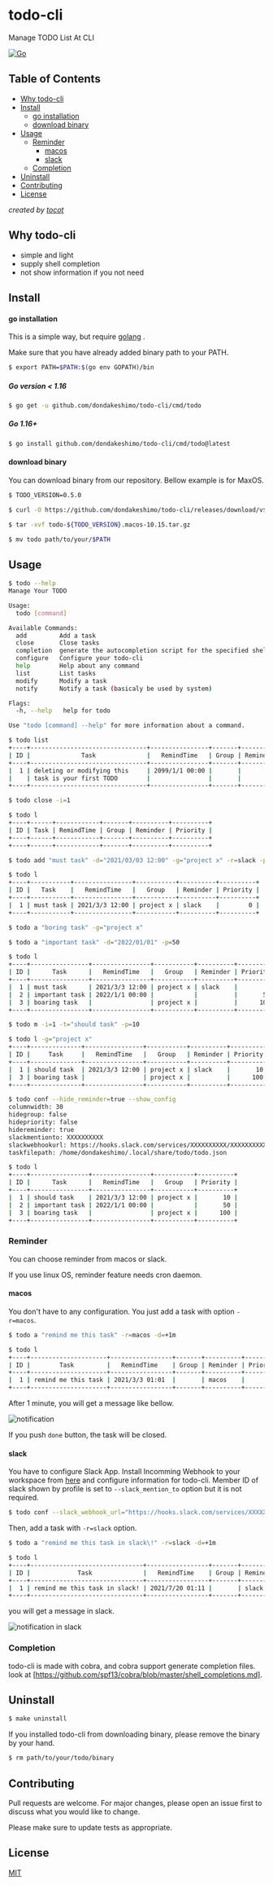 # todo-cli  <!-- exclude-toc -->
Manage TODO List At CLI

[![Go][go-test-image]][go-test-url]

[go-test-image]: https://github.com/dondakeshimo/todo-cli/workflows/Go/badge.svg
[go-test-url]: https://github.com/dondakeshimo/todo-cli/actions?query=workflow%3AGo

## Table of Contents  <!-- exclude-toc -->
  * [Why todo-cli](#sec0-1-0-0)
  * [Install](#sec0-2-0-0)
      * [go installation](#sec0-2-0-1)
      * [download binary](#sec0-2-0-2)
  * [Usage](#sec0-3-0-0)
    * [Reminder](#sec0-3-1-0)
      * [macos](#sec0-3-1-1)
      * [slack](#sec0-3-1-2)
    * [Completion](#sec0-3-2-0)
  * [Uninstall](#sec0-4-0-0)
  * [Contributing](#sec0-5-0-0)
  * [License](#sec0-6-0-0)

*created by [tocot](https://pypi.org/project/tocot/)*

<a id="sec0-1-0-0"></a>
## Why todo-cli
- simple and light
- supply shell completion
- not show information if you not need

<a id="sec0-2-0-0"></a>
## Install
<a id="sec0-2-0-1"></a>
#### go installation
This is a simple way, but require [golang](https://golang.org/) .

Make sure that you have already added binary path to your PATH.

```bash
$ export PATH=$PATH:$(go env GOPATH)/bin
```

##### Go version \< 1.16
```bash
$ go get -u github.com/dondakeshimo/todo-cli/cmd/todo
```

##### Go 1.16+
```bash
$ go install github.com/dondakeshimo/todo-cli/cmd/todo@latest
```

<a id="sec0-2-0-2"></a>
#### download binary
You can download binary from our repository.
Bellow example is for MaxOS.

```bash
$ TODO_VERSION=0.5.0

$ curl -O https://github.com/dondakeshimo/todo-cli/releases/download/v${TODO_VERSION}/todo-${TODO_VERSION}.macos-10.15.tar.gz

$ tar -xvf todo-${TODO_VERSION}.macos-10.15.tar.gz

$ mv todo path/to/your/$PATH
```

<a id="sec0-3-0-0"></a>
## Usage

```bash
$ todo --help
Manage Your TODO

Usage:
  todo [command]

Available Commands:
  add         Add a task
  close       Close tasks
  completion  generate the autocompletion script for the specified shell
  configure   Configure your todo-cli
  help        Help about any command
  list        List tasks
  modify      Modify a task
  notify      Notify a task (basicaly be used by system)

Flags:
  -h, --help   help for todo

Use "todo [command] --help" for more information about a command.
```

```bash
$ todo list
+----+--------------------------------+----------------+-------+----------+----------+
| ID |              Task              |   RemindTime   | Group | Reminder | Priority |
+----+--------------------------------+----------------+-------+----------+----------+
|  1 | deleting or modifying this     | 2099/1/1 00:00 |       |          |        0 |
|    | task is your first TODO        |                |       |          |          |
+----+--------------------------------+----------------+-------+----------+----------+

$ todo close -i=1

$ todo l
+----+------+------------+-------+----------+----------+
| ID | Task | RemindTime | Group | Reminder | Priority |
+----+------+------------+-------+----------+----------+
+----+------+------------+-------+----------+----------+

$ todo add "must task" -d="2021/03/03 12:00" -g="project x" -r=slack -p=0

$ todo l
+----+-----------+----------------+-----------+----------+----------+
| ID |   Task    |   RemindTime   |   Group   | Reminder | Priority |
+----+-----------+----------------+-----------+----------+----------+
|  1 | must task | 2021/3/3 12:00 | project x | slack    |        0 |
+----+-----------+----------------+-----------+----------+----------+

$ todo a "boring task" -g="project x"

$ todo a "important task" -d="2022/01/01" -p=50

$ todo l
+----+----------------+----------------+-----------+----------+----------+
| ID |      Task      |   RemindTime   |   Group   | Reminder | Priority |
+----+----------------+----------------+-----------+----------+----------+
|  1 | must task      | 2021/3/3 12:00 | project x | slack    |        0 |
|  2 | important task | 2022/1/1 00:00 |           |          |       50 |
|  3 | boaring task   |                | project x |          |      100 |
+----+----------------+----------------+-----------+----------+----------+

$ todo m -i=1 -t="should task" -p=10

$ todo l -g="project x"
+----+--------------+----------------+-----------+----------+----------+
| ID |     Task     |   RemindTime   |   Group   | Reminder | Priority |
+----+--------------+----------------+-----------+----------+----------+
|  1 | should task  | 2021/3/3 12:00 | project x | slack    |       10 |
|  3 | boaring task |                | project x |          |      100 |
+----+--------------+----------------+-----------+----------+----------+

$ todo conf --hide_reminder=true --show_config
columnwidth: 30
hidegroup: false
hidepriority: false
hidereminder: true
slackmentionto: XXXXXXXXXX
slackwebhookurl: https://hooks.slack.com/services/XXXXXXXXXX/XXXXXXXXXX/XXXXXXXXXX
taskfilepath: /home/dondakeshimo/.local/share/todo/todo.json

$ todo l
+----+----------------+----------------+-----------+----------+
| ID |      Task      |   RemindTime   |   Group   | Priority |
+----+----------------+----------------+-----------+----------+
|  1 | should task    | 2021/3/3 12:00 | project x |       10 |
|  2 | important task | 2022/1/1 00:00 |           |       50 |
|  3 | boaring task   |                | project x |      100 |
+----+----------------+----------------+-----------+----------+
```

<a id="sec0-3-1-0"></a>
### Reminder
You can choose reminder from macos or slack.

If you use linux OS, reminder feature needs cron daemon.

<a id="sec0-3-1-1"></a>
#### macos
You don't have to any configuration.
You just add a task with option `-r=macos`.

```bash
$ todo a "remind me this task" -r=macos -d=+1m

$ todo l
+----+---------------------+-----------------+-------+----------+----------+
| ID |        Task         |   RemindTime    | Group | Reminder | Priority |
+----+---------------------+-----------------+-------+----------+----------+
|  1 | remind me this task | 2021/3/3 01:01  |       | macos    |      100 |
+----+---------------------+-----------------+-------+----------+----------+
```

After 1 minute, you will get a message like bellow.

![notification](https://user-images.githubusercontent.com/23194960/126190791-be2dae4a-5e56-4e59-8151-a6d88e48f0e9.png)

If you push `done` button, the task will be closed.


<a id="sec0-3-1-2"></a>
#### slack
You have to configure Slack App.
Install Incomming Webhook to your workspace from [here](https://slack.com/apps) and configure information for todo-cli.
Member ID of slack shown by profile is set to `--slack_mention_to` option but it is not required.

```bash
$ todo conf --slack_webhook_url="https://hooks.slack.com/services/XXXXXXXX/XXXXXXXX" --slack_mention_to=XXXXXXXXXX
```

Then, add a task with `-r=slack` option.

```bash
$ todo a "remind me this task in slack\!" -r=slack -d=+1m

$ todo l
+----+-------------------------------+-----------------+-------+----------+----------+
| ID |             Task              |   RemindTime    | Group | Reminder | Priority |
+----+-------------------------------+-----------------+-------+----------+----------+
|  1 | remind me this task in slack! | 2021/7/20 01:11 |       | slack    |      100 |
+----+-------------------------------+-----------------+-------+----------+----------+
```

you will get a message in slack.

![notification in slack](https://user-images.githubusercontent.com/23194960/126192217-cee8469b-b917-4770-ab76-f604556bd3e2.png)


<a id="sec0-3-2-0"></a>
### Completion
todo-cli is made with cobra, and cobra support generate completion files.
look at [https://github.com/spf13/cobra/blob/master/shell_completions.md].

<a id="sec0-4-0-0"></a>
## Uninstall
```bash
$ make uninstall
```

If you installed todo-cli from downloading binary, please remove the binary by your hand.

```bash
$ rm path/to/your/todo/binary
```

<a id="sec0-5-0-0"></a>
## Contributing
Pull requests are welcome. For major changes, please open an issue first to discuss what you would like to change.

Please make sure to update tests as appropriate.

<a id="sec0-6-0-0"></a>
## License
[MIT](https://choosealicense.com/licenses/mit/)
